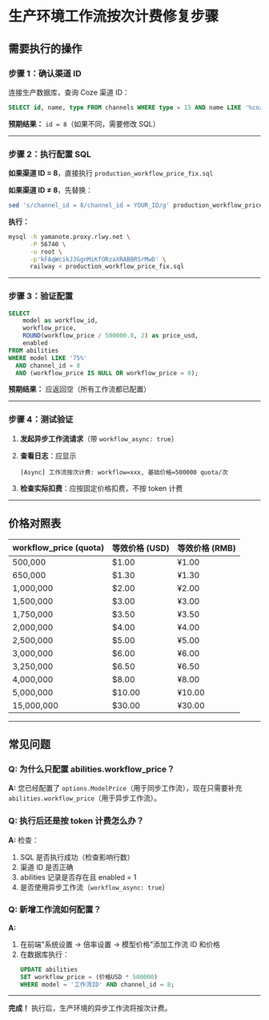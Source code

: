 # 生产环境工作流按次计费修复步骤

## 需要执行的操作

### 步骤 1：确认渠道 ID

连接生产数据库，查询 Coze 渠道 ID：

```sql
SELECT id, name, type FROM channels WHERE type = 15 AND name LIKE '%coze%';
```

**预期结果：** `id = 8`（如果不同，需要修改 SQL）

---

### 步骤 2：执行配置 SQL

**如果渠道 ID = 8**，直接执行 `production_workflow_price_fix.sql`

**如果渠道 ID ≠ 8**，先替换：
```bash
sed 's/channel_id = 8/channel_id = YOUR_ID/g' production_workflow_price_fix.sql > fix_temp.sql
```

**执行：**
```bash
mysql -h yamanote.proxy.rlwy.net \
      -P 56740 \
      -u root \
      -p'kFAqWcikJJGgnMiKfORzaXRABBRSrMwD' \
      railway < production_workflow_price_fix.sql
```

---

### 步骤 3：验证配置

```sql
SELECT
    model as workflow_id,
    workflow_price,
    ROUND(workflow_price / 500000.0, 2) as price_usd,
    enabled
FROM abilities
WHERE model LIKE '75%'
  AND channel_id = 8
  AND (workflow_price IS NULL OR workflow_price = 0);
```

**预期结果：** 应返回空（所有工作流都已配置）

---

### 步骤 4：测试验证

1. **发起异步工作流请求**（带 `workflow_async: true`）
2. **查看日志**：应显示
   ```
   [Async] 工作流按次计费: workflow=xxx, 基础价格=500000 quota/次
   ```

3. **检查实际扣费**：应按固定价格扣费，不按 token 计费

---

## 价格对照表

| workflow_price (quota) | 等效价格 (USD) | 等效价格 (RMB) |
|------------------------|---------------|---------------|
| 500,000 | $1.00 | ¥1.00 |
| 650,000 | $1.30 | ¥1.30 |
| 1,000,000 | $2.00 | ¥2.00 |
| 1,500,000 | $3.00 | ¥3.00 |
| 1,750,000 | $3.50 | ¥3.50 |
| 2,000,000 | $4.00 | ¥4.00 |
| 2,500,000 | $5.00 | ¥5.00 |
| 3,000,000 | $6.00 | ¥6.00 |
| 3,250,000 | $6.50 | ¥6.50 |
| 4,000,000 | $8.00 | ¥8.00 |
| 5,000,000 | $10.00 | ¥10.00 |
| 15,000,000 | $30.00 | ¥30.00 |

---

## 常见问题

### Q: 为什么只配置 abilities.workflow_price？

**A:** 您已经配置了 `options.ModelPrice`（用于同步工作流），现在只需要补充 `abilities.workflow_price`（用于异步工作流）。

### Q: 执行后还是按 token 计费怎么办？

**A:** 检查：
1. SQL 是否执行成功（检查影响行数）
2. 渠道 ID 是否正确
3. abilities 记录是否存在且 enabled = 1
4. 是否使用异步工作流（`workflow_async: true`）

### Q: 新增工作流如何配置？

**A:**
1. 在前端"系统设置 → 倍率设置 → 模型价格"添加工作流 ID 和价格
2. 在数据库执行：
   ```sql
   UPDATE abilities
   SET workflow_price = (价格USD * 500000)
   WHERE model = '工作流ID' AND channel_id = 8;
   ```

---

**完成！** 执行后，生产环境的异步工作流将按次计费。
